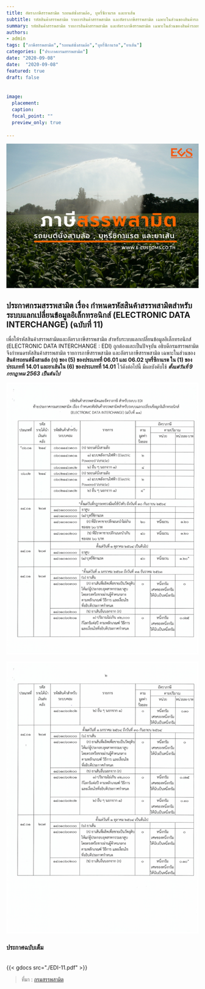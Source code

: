 ```yaml
---
title: อัตราภาษีสรรพสามิต รถยนต์นั่งสามล้อ, บุหรี่ซิกาแรต และยาเส้น 
subtitle: รหัสสินค้าสรรพสามิต รายการสินค้าสรรพสามิต และอัตราภาษีสรรพสามิต เฉพาะในส่วนของสินค้ารถยนต์นั่งสามล้อ, บุหรี่ซิกาแรต และยาเส้น
summary: รหัสสินค้าสรรพสามิต รายการสินค้าสรรพสามิต และอัตราภาษีสรรพสามิต เฉพาะในส่วนของสินค้ารถยนต์นั่งสามล้อ, บุหรี่ซิกาแรต และยาเส้น
authors:
- admin
tags: ["ภาษีสรรพสามิต","รถยนต์นั่งสามล้อ","บุหรี่ซิกาแรต","ยาเส้น"]
categories: ["ประกาศกรมสรรพสามิต"]
date: "2020-09-08"
date:  "2020-09-08"
featured: true
draft: false


image:
  placement: 
  caption: 
  focal_point: ""
  preview_only: true

---
```


![](featured.png)


## ประกาศกรมสรรพสามิต เรื่อง กำหนดรหัสสินค้าสรรพสามิตสำหรับระบบแลกเปลี่ยนข้อมูลอิเล็กทรอนิกส์ (ELECTRONIC DATA INTERCHANGE) (ฉบับที่ 11)

เพื่อให้รหัสสินค้าสรรพสามิตและอัตราภาษีสรรพสามิต สำหรับระบบแลกเปลี่ยนข้อมูลอิเล็กทรอนิกส์ (ELECTRONIC DATA INTERCHANGE : EDI) ถูกต้องและเป็นปัจจุบัน อธิบดีกรมสรรพสามิตจึงกำหนดรหัสสินค้าสรรพสามิต รายการภาษีสรรพสามิต และอัตราภาษีสรรพสามิต เฉพาะในส่วนของ**สินค้ารถยนต์นั่งสามล้อ (ก) ของ (5) ของประเภทที่ 06.01 และ 06.02 บุหรี่ซิกาแรต ใน (1) ของประเภทที่ 14.01 และยาเส้นใน (6) ของประเภทที่ 14.01** ไว้ดังต่อไปนี้ มีผลบังคับใช้ **_ตั้งแต่วันที่ 9 กรกฎาคม 2563 เป็นต้นไป_**


![](EDI-11-01.png)

![](EDI-11-02.png)

### ประกาศฉบับเต็ม
<br>
{{< gdocs src="./EDI-11.pdf" >}}

<br>


> ที่มา : [กรมสรรพสามิต](http://edi.excise.go.th/)
